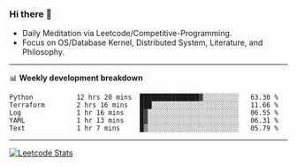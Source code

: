### Hi there 👋
* Daily Meditation via Leetcode/Competitive-Programming.
* Focus on OS/Database Kernel, Distributed System, Literature, and Philosophy.

-------

📊 **Weekly development breakdown**
<!--START_SECTION:waka-->

```text
Python           12 hrs 20 mins  ███████████████▓░░░░░░░░░   63.30 %
Terraform        2 hrs 16 mins   ███░░░░░░░░░░░░░░░░░░░░░░   11.66 %
Log              1 hr 16 mins    █▓░░░░░░░░░░░░░░░░░░░░░░░   06.55 %
YAML             1 hr 13 mins    █▓░░░░░░░░░░░░░░░░░░░░░░░   06.31 %
Text             1 hr 7 mins     █▒░░░░░░░░░░░░░░░░░░░░░░░   05.79 %
```

<!--END_SECTION:waka-->

-------

[![Leetcode Stats](https://leetcard.jacoblin.cool/hzhang413?font=Fira+Mono)](https://leetcode.com/hzhang413)
<!-- ![image](./cyberpunk-ghost-in-the-shell.gif)
![image](./gis-archive.png) -->
